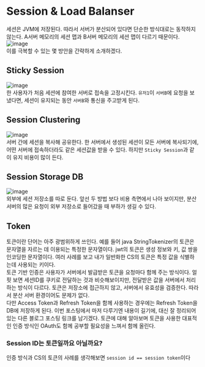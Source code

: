 # Session & Load Balanser
세션은 JVM에 저장된다. 따라서 서버가 분산되어 있다면 단순한 방식대로는 동작하지 않는다. A서버 메모리의 세션 맵과 B서버 메모리의 세션 맵이 다르기 때문이다.
![image](https://github.com/user-attachments/assets/88f26215-5d99-4b74-99e2-3b82b60691b9)   
이를 극복할 수 있는 몇 방안을 간략하게 소개하겠다.
## Sticky Session
![image](https://github.com/user-attachments/assets/df950e77-eb54-4790-9650-437becd56336)   
한 사용자가 처음 세션에 참여한 서버로 접속을 고정시킨다. `유저1`이 `서버B`에 요청을 보냈다면, 세션이 유지되는 동안 `서버B`와 통신을 주고받게 된다.
## Session Clustering
![image](https://github.com/user-attachments/assets/511329a5-cbb2-4aa4-a68b-a354140c21da)   
서버 간에 세션을 복사해 공유한다. 한 서버에서 생성된 세션이 모든 서버에 복사되기에, 어떤 서버에 접속하더라도 같은 세션값을 받을 수 있다. 하지만 `Sticky Session`과 같이 유지 비용이 많이 든다.
## Session Storage DB
![image](https://github.com/user-attachments/assets/5598e728-39eb-4f7c-8bfa-f870a3418c10)   
외부에 세션 저장소를 따로 둔다. 앞선 두 방법 보다 비용 측면에서 나아 보이지만, 분산 서버의 많은 요청이 외부 저장소로 들어갔을 때 부하가 생길 수 있다.
## Token
토큰이란 단어는 아주 광범위하게 쓰인다. 예를 들어 java StringTokenizer의 토큰은 문자열을 자르는 데 이용되는 특정한 문자열이다. jwt의 토큰은 생성 정보와 키, 값 쌍을 인코딩한 문자열이다. 여러 사례를 보고 내가 일반화한 CS의 토큰은 특정 값을 식별하는데 사용되는 키이다.   
토큰 기반 인증은 사용자가 서버에서 발급받은 토큰을 요청마다 함께 주는 방식이다. 얼핏 보면 세션ID를 쿠키로 전달하는 것과 비슷해보이지만, 전달받은 값을 서버에서 처리하는 방식이 다르다. 토큰은 저장소에 접근하지 않고, 서버에서 유효성을 검증한다. 따라서 분산 서버 환경이어도 문제가 없다.   
다만 Access Token과 Refresh Token을 함께 사용하는 경우에는 Refresh Token을 DB에 저장하게 된다. 이번 포스팅에서 마저 다루기엔 내용이 길기에, 대신 잘 정리되어 있는 다른 블로그 포스팅 링크를 남기겠다. 토큰에 대해 알아보며 토큰을 사용한 대표적인 인증 방식인 OAuth도 함께 공부할 필요성을 느껴서 함께 올린다.   
### Session ID는 토큰일까요 아닐까요?
인증 방식과 CS의 토큰의 사례를 생각해보면 `session id == session token`이다
